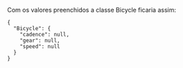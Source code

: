 Com os valores preenchidos a classe Bicycle ficaria assim:
```
{
  "Bicycle": {
    "cadence": null,
    "gear": null,
    "speed": null
  }
}
```